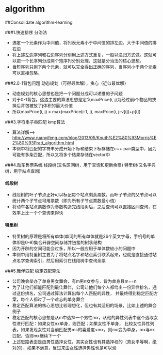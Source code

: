 # algorithm
##Consolidate algorithm-learning

###1.快速排序 分治法
  * 选定一个元素作为中间值，将列表元素小于中间值的排左边，大于中间值的排右边
  * 将上述左边序列和右边序列分别用上述方式重复，一般以递归方式做。这就可以把一个长序列分成两个短序列分别处理，这就是分治法的核心思想。
  * 当短序列只剩下两个元素，就可以完全得出正确的序列，当序列小于两个元素可以直接忽略。


###2.0-1背包问题 动态规划（可得最优解），贪心（近似最优解）
  * 动态规划的核心思想也是把一个问题分成可以递推的子问题
  * 对于0-1背包，这边主要的算法思想是定义maxPrice(i, j)为经过前i个物品的抉择后背包被放了j体积的最大价值
  * 所以maxPrice(i, j) = max(maxPrice(i-1, j), maxPrice(i, j-v[i])+p[i])
 
 
###3.字符串子串匹配 kmp算法
  * 算法详解--> http://www.ruanyifeng.com/blog/2013/05/Knuth%E2%80%93Morris%E2%80%93Pratt_algorithm.html   
  * 本例中将匹配的字符串分成开始下标和结束下标存储在c++ pair类型中，因为可能有多条匹配，所以又将多个结果存储在vector中


###4.动车售票系统 线段树(又名区间树，用于查询和更新余票) 特里树(又名字典树，用于站点查询)
####  线段树
  * 线段树的叶子节点正好可以标记每个站点剩余票数，而叶子节点的父节点可以统计两个子节点可用票数（即为所有子节点票数最小值）
  * 将动车各站点票数作为参数构造完线段树后，之后查询可以直接区间查询，在效率上比一个个查询来得快

####  特里树
  * 特里树的原理是将所有单体(单词的所有单体就是26个英文字母，手机号的单体即是0-9)集合开辟空间存储并链接的树状结构
  * 因为开辟的空间可能会过多，所以一般应用于单体数较小的问题中
  * 本例中用特里树主要为了将站点名字和站点索引联系起来，也就是直接通过站点名字查询索引，然后用索引在线段树中查询余票


###5.舞伴匹配 稳定匹配算法
  * 公司晚会举办了单身男女舞会，有m男n女参与，皆为单身且m==n
  * 为了让他们都能匹配到最佳舞伴，公司让他们每个人都给出一份异性排名，通过这份排名，公司通过算法计算出每个人匹配的异性，
  并最终得到稳定匹配方案，每个人都过了一个难忘的单身舞会
  * 稳定匹配算法的核心思想比较理想化，但也有其适用的场景，比如上述的舞会例子
  * 稳定匹配的核心思想是从m中选择一个男性mx，从他的异性列表中逐个选取女性进行匹配：如果女性nx单身，则匹配；如果女性不单身，
  比较女性异性列表，如果发现女性对当前匹配男mc的喜爱度<mx，则mc变为单身，mx与nx匹配，否则mx继续下一个
  * 上述思路表面是由男性选择女性，其实女性也有其选择权的（男女平等啊，绝对的），如果不满意，反过来由女性选择男性也是可以滴
